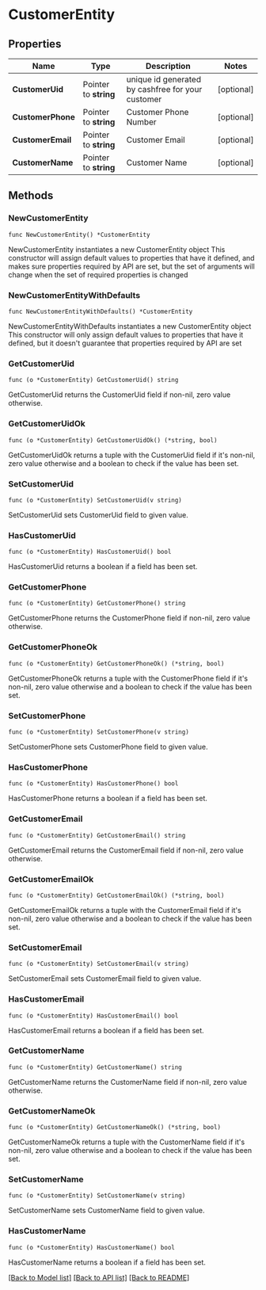 # CustomerEntity

## Properties

Name | Type | Description | Notes
------------ | ------------- | ------------- | -------------
**CustomerUid** | Pointer to **string** | unique id generated by cashfree for your customer | [optional] 
**CustomerPhone** | Pointer to **string** | Customer Phone Number | [optional] 
**CustomerEmail** | Pointer to **string** | Customer Email | [optional] 
**CustomerName** | Pointer to **string** | Customer Name | [optional] 

## Methods

### NewCustomerEntity

`func NewCustomerEntity() *CustomerEntity`

NewCustomerEntity instantiates a new CustomerEntity object
This constructor will assign default values to properties that have it defined,
and makes sure properties required by API are set, but the set of arguments
will change when the set of required properties is changed

### NewCustomerEntityWithDefaults

`func NewCustomerEntityWithDefaults() *CustomerEntity`

NewCustomerEntityWithDefaults instantiates a new CustomerEntity object
This constructor will only assign default values to properties that have it defined,
but it doesn't guarantee that properties required by API are set

### GetCustomerUid

`func (o *CustomerEntity) GetCustomerUid() string`

GetCustomerUid returns the CustomerUid field if non-nil, zero value otherwise.

### GetCustomerUidOk

`func (o *CustomerEntity) GetCustomerUidOk() (*string, bool)`

GetCustomerUidOk returns a tuple with the CustomerUid field if it's non-nil, zero value otherwise
and a boolean to check if the value has been set.

### SetCustomerUid

`func (o *CustomerEntity) SetCustomerUid(v string)`

SetCustomerUid sets CustomerUid field to given value.

### HasCustomerUid

`func (o *CustomerEntity) HasCustomerUid() bool`

HasCustomerUid returns a boolean if a field has been set.

### GetCustomerPhone

`func (o *CustomerEntity) GetCustomerPhone() string`

GetCustomerPhone returns the CustomerPhone field if non-nil, zero value otherwise.

### GetCustomerPhoneOk

`func (o *CustomerEntity) GetCustomerPhoneOk() (*string, bool)`

GetCustomerPhoneOk returns a tuple with the CustomerPhone field if it's non-nil, zero value otherwise
and a boolean to check if the value has been set.

### SetCustomerPhone

`func (o *CustomerEntity) SetCustomerPhone(v string)`

SetCustomerPhone sets CustomerPhone field to given value.

### HasCustomerPhone

`func (o *CustomerEntity) HasCustomerPhone() bool`

HasCustomerPhone returns a boolean if a field has been set.

### GetCustomerEmail

`func (o *CustomerEntity) GetCustomerEmail() string`

GetCustomerEmail returns the CustomerEmail field if non-nil, zero value otherwise.

### GetCustomerEmailOk

`func (o *CustomerEntity) GetCustomerEmailOk() (*string, bool)`

GetCustomerEmailOk returns a tuple with the CustomerEmail field if it's non-nil, zero value otherwise
and a boolean to check if the value has been set.

### SetCustomerEmail

`func (o *CustomerEntity) SetCustomerEmail(v string)`

SetCustomerEmail sets CustomerEmail field to given value.

### HasCustomerEmail

`func (o *CustomerEntity) HasCustomerEmail() bool`

HasCustomerEmail returns a boolean if a field has been set.

### GetCustomerName

`func (o *CustomerEntity) GetCustomerName() string`

GetCustomerName returns the CustomerName field if non-nil, zero value otherwise.

### GetCustomerNameOk

`func (o *CustomerEntity) GetCustomerNameOk() (*string, bool)`

GetCustomerNameOk returns a tuple with the CustomerName field if it's non-nil, zero value otherwise
and a boolean to check if the value has been set.

### SetCustomerName

`func (o *CustomerEntity) SetCustomerName(v string)`

SetCustomerName sets CustomerName field to given value.

### HasCustomerName

`func (o *CustomerEntity) HasCustomerName() bool`

HasCustomerName returns a boolean if a field has been set.


[[Back to Model list]](../README.md#documentation-for-models) [[Back to API list]](../README.md#documentation-for-api-endpoints) [[Back to README]](../README.md)


